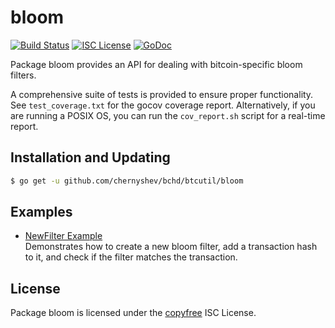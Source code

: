 bloom
=====

[![Build Status](http://img.shields.io/travis/btcsuite/btcutil.svg)](https://travis-ci.org/btcsuite/btcutil)
[![ISC License](http://img.shields.io/badge/license-ISC-blue.svg)](http://copyfree.org)
[![GoDoc](http://img.shields.io/badge/godoc-reference-blue.svg)](http://godoc.org/github.com/chernyshev/bchd/btcutil/bloom)

Package bloom provides an API for dealing with bitcoin-specific bloom filters.

A comprehensive suite of tests is provided to ensure proper functionality.  See
`test_coverage.txt` for the gocov coverage report.  Alternatively, if you are
running a POSIX OS, you can run the `cov_report.sh` script for a real-time
report.

## Installation and Updating

```bash
$ go get -u github.com/chernyshev/bchd/btcutil/bloom
```

## Examples

* [NewFilter Example](http://godoc.org/github.com/chernyshev/bchd/btcutil/bloom#example-NewFilter)  
  Demonstrates how to create a new bloom filter, add a transaction hash to it,
  and check if the filter matches the transaction.

## License

Package bloom is licensed under the [copyfree](http://copyfree.org) ISC
License.
